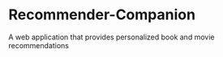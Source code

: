 # Recommender-Companion
A web application that provides personalized book and movie recommendations
